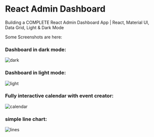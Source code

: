 # React Admin Dashboard

Building a COMPLETE React Admin Dashboard App | React, Material UI, Data Grid, Light & Dark Mode

Some Screenshots are here:

### Dashboard in dark mode:
![dark](/react-admin/public/assets/dark.png)

### Dashboard in light mode:
![light](/react-admin/public/assets/light.png)

### Fully interactive calendar with event creator:
![calendar](/react-admin/public/assets/dark.png)

### simple line chart:
![lines](/react-admin/public/assets/light.png)